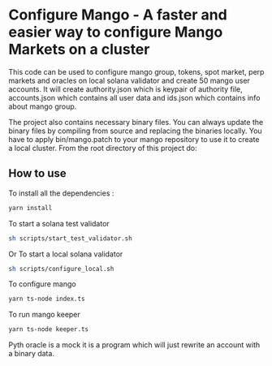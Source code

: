 # Configure Mango - A faster and easier way to configure Mango Markets on a cluster

This code can be used to configure mango group, tokens, spot market, perp markets and oracles on local solana validator and create 50 mango user accounts.
It will create authority.json which is keypair of authority file, accounts.json which contains all user data and ids.json which contains info about mango group.

The project also contains necessary binary files. You can always update the binary files by compiling from source and replacing the binaries locally. You have to apply bin/mango.patch to your mango repository to use it to create a local cluster.
From the root directory of this project do:

## How to use

To install all the dependencies :
```sh
yarn install
```

To start a solana test validator
```sh
sh scripts/start_test_validator.sh
```
Or
To start a local solana validator
```sh
sh scripts/configure_local.sh
```

To configure mango
```sh
yarn ts-node index.ts
```

To run mango keeper
```sh
yarn ts-node keeper.ts
```

Pyth oracle is a mock it is a program which will just rewrite an account with a binary data.